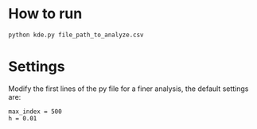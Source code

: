 # How to run

```py
python kde.py file_path_to_analyze.csv 
```
# Settings

Modify the first lines of the py file for a finer analysis, the default settings are:
```
max_index = 500
h = 0.01
```
